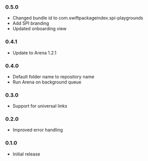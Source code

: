 ### 0.5.0
- Changed bundle id to com.swiftpackageindex.spi-playgrounds
- Add SPI branding
- Updated onboarding view

### 0.4.1
- Update to Arena 1.2.1

### 0.4.0
- Default folder name to repository name
- Run Arena on background queue

### 0.3.0
- Support for universal links

### 0.2.0
- Improved error handling

### 0.1.0
- Initial release